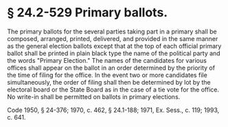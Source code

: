 # § 24.2-529 Primary ballots.

<p>The primary ballots for the several parties taking part in a primary shall be composed, arranged, printed, delivered, and provided in the same manner as the general election ballots except that at the top of each official primary ballot shall be printed in plain black type the name of the political party and the words "Primary Election." The names of the candidates for various offices shall appear on the ballot in an order determined by the priority of the time of filing for the office. In the event two or more candidates file simultaneously, the order of filing shall then be determined by lot by the electoral board or the State Board as in the case of a tie vote for the office. No write-in shall be permitted on ballots in primary elections.</p><p>Code 1950, § 24-376; 1970, c. 462, § 24.1-188; 1971, Ex. Sess., c. 119; 1993, c. 641.</p>